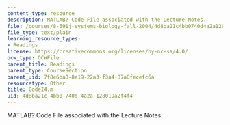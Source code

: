 ```yaml
---
content_type: resource
description: MATLAB? Code File associated with the Lecture Notes.
file: /courses/8-591j-systems-biology-fall-2004/4d8ba21c4bb0740d4a2a128019a2f4f4_CodeI4.m
file_type: text/plain
learning_resource_types:
- Readings
license: https://creativecommons.org/licenses/by-nc-sa/4.0/
ocw_type: OCWFile
parent_title: Readings
parent_type: CourseSection
parent_uid: 7f8e6ba8-8e19-22a3-f3a4-87a8fecefc6a
resourcetype: Other
title: CodeI4.m
uid: 4d8ba21c-4bb0-740d-4a2a-128019a2f4f4
---
```

MATLAB? Code File associated with the Lecture Notes.